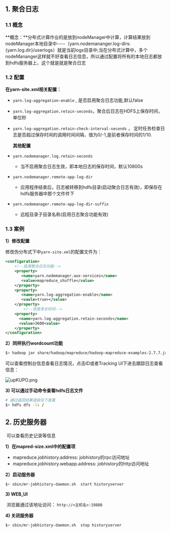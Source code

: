 

## 1. 聚合日志

### 1.1 概念

**概念：**分布式计算作业的是放到nodeManager中计算，计算结果放到nodeManager本地目录中----（yarn.nodemananger.log-dirs:{yarn.log.dir}/userlogs）就是当前logs目录中;当在分布式计算中，多个nodeMananger这样就不好查看日志信息，所以通过配置将所有的本地日志都放到hdfs服务器上，这个就是就是聚合日志



### 1.2 配置

**在yarn-site.xml相关配置：**

- `yarn.log-aggregation-enable`  , 是否启用聚合日志功能,默认false
- `yarn.log-aggregation.retain-seconds`，聚合后日志在HDFS上保存时间，单位秒
- `yarn.log-aggregation.retain-check-interval-seconds` ， 定时任务检查日志是否超过保存时间的调用时间间隔，值为0/-1,是前者保存时间的1/10.

   **其他配置**

- `yarn.nodemanager.log.retain-seconds`
  
  - 当不启用聚合日志生效，即本地日志的保存时间，默认10800s
- `yarn.nodemanager.remote-app-log-dir`
  
  - 应用程序结束后，日志被转移到hdfs目录(启动聚合日志有效)，即保存在hdfs服务器中那个文件件下
- `yarn.nodemanager.remote-app-log-dir-suffix`
  
  - 远程目录子目录名称(启用日志聚合功能有效)



### 1.3 案例

**1）修改配置**

修改伪分布式下中`yarn-site.xml`的配置文件为：

```xml
<configuration>
    <!--启用聚合日志功能-->
    <property>
       <name>yarn.nodemanager.aux-services</name>
       <value>mapreduce_shuffle</value>
    </property>
    <property>
       <name>yarn.log-aggregation-enable</name>
       <vaule>true></value>
    </property>
        <!--存放多长时间-->
    <property>
      <name>yarn.log-aggregation.retain-seconds</name>
      <value>3600<value>
    </property>
</configuration>
```

**2）同样执行wordcount功能**

```bash
$> hadoop jar share/hadoop/mapreduce/hadoop-mapreduce-examples-2.7.7.jar wordcount file:/usr/local/hadoop/NOTICE.txt  file:/usr/local/hadoop/output
```

   可以查看控制台信息查看日志情况，点击ID或者Tracking UI下进去跟踪日志查看信息：

![upKUPO.png](https://s2.ax1x.com/2019/09/22/upKUPO.png)

**3) 可以通过手动命令查看hdfs日志文件**

```bash
# 通过返回结果逐级往下查看
$> hdfs dfs -ls /
```



## 2. 历史服务器

​	可以查看历史记录等信息

**1）在mapred-size.xml中的配置项**

- mapreduce.jobhistory.address:  jobhistory的rpc访问地址
- mapreduce.jobhistory.webapp.address: jobhistory的http访问地址

**2）启动服务器**

```bash
$> sbin/mr-jobhistory-daemon.sh  start historyserver
```

**3) WEB_UI**

​	浏览器通过该地址访问：	`http://<主机名>:19888`

**4) 关闭服务器**

```bash
$> sbin/mr-jobhistory-daemon.sh  stop historyserver
```

